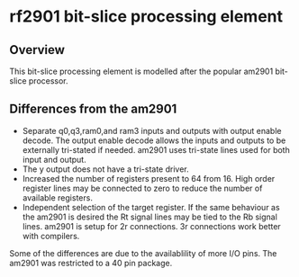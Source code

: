 # rf2901 bit-slice processing element
## Overview
This bit-slice processing element is modelled after the popular am2901 bit-slice processor.

## Differences from the am2901
- Separate q0,q3,ram0,and ram3 inputs and outputs with output enable decode. The output enable decode allows the inputs and outputs to be externally tri-stated if needed.
  am2901 uses tri-state lines used for both input and output.
- The y output does not have a tri-state driver.
- Increased the number of registers present to 64 from 16. High order register lines may be connected to zero to reduce the number of available registers.
- Independent selection of the target register. If the same behaviour as the am2901 is desired the Rt signal lines may be tied to the Rb signal lines.
  am2901 is setup for 2r connections. 3r connections work better with compilers.

Some of the differences are due to the availablility of more I/O pins. The am2901 was restricted to a 40 pin package.

